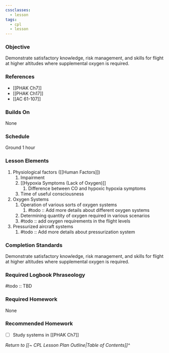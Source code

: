 ```yaml
---
cssclasses:
  - lesson
tags:
  - cpl
  - lesson
---
```

### Objective
Demonstrate satisfactory knowledge, risk management, and skills for flight at higher altitudes where supplemental oxygen is required.

### References
- [[PHAK Ch7]]
- [[PHAK Ch17]]
- [[AC 61-107]]

### Builds On
None

### Schedule
Ground 1 hour

### Lesson Elements
1. Physiological factors ([[Human Factors]])
	1. Impairment
	2. [[Hypoxia Symptoms (Lack of Oxygen)]]
		1. Difference between CO and hypoxic hypoxia symptoms
	3. Time of useful consciousness
2. Oxygen Systems
	1. Operation of various sorts of oxygen systems
		1. #todo :: Add more details about different oxygen systems
	2. Determining quantity of oxygen required in various scenarios
	3. #todo :: add oxygen requirements in the flight levels
4. Pressurized aircraft systems
	1. #todo :: Add more details about pressurization system

### Completion Standards
Demonstrate satisfactory knowledge, risk management, and skills for flight at higher altitudes where supplemental oxygen is required.

### Required Logbook Phraseology
#todo :: TBD

### Required Homework
None

### Recommended Homework
- [ ] Study systems in [[PHAK Ch7]]

*Return to [[~ CPL Lesson Plan Outline|Table of Contents]]^*